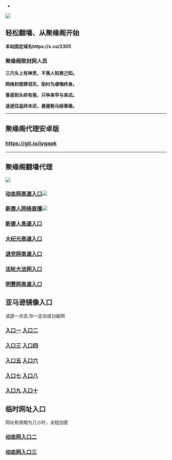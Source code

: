 * 
![](https://raw.githubusercontent.com/hao369/a/master/j.jpg)



## 轻松翻墙、从聚缘阁开始

**本站固定域名https://x.co/2355**

### 聚缘阁致封网人员

**三尺头上有神灵，不畏人知畏己知。**

**网络封锁罪滔天，助纣为虐悔终身。**

**善恶到头终有报，只争来早与来迟。**

**迷途往返终未迟，悬崖勒马结善缘。**

***



##  聚缘阁代理安卓版

### https://git.io/jygapk


***



## 聚缘阁翻墙代理 

![](https://raw.githubusercontent.com/hao369/a/master/wx2.jpg)

### [动态网高速入口](https://oygr6ao4og.execute-api.ap-northeast-2.amazonaws.com/rtete45/?id=2)![](https://raw.githubusercontent.com/hao369/a/master/jygdl.gif)


### [新唐人网络直播](https://pmgkki4ebd.execute-api.ap-northeast-2.amazonaws.com/tre35)![](https://raw.githubusercontent.com/hao369/a/master/jygtj.gif)

### [新唐人高速入口](https://oygr6ao4og.execute-api.ap-northeast-2.amazonaws.com/rtete45/?id=5)

### [大纪元高速入口](https://oygr6ao4og.execute-api.ap-northeast-2.amazonaws.com/rtete45/?id=7)

### [退党网高速入口](https://oygr6ao4og.execute-api.ap-northeast-2.amazonaws.com/rtete45/?id=8)

### [法轮大法网入口](https://oygr6ao4og.execute-api.ap-northeast-2.amazonaws.com/rtete45/?id=15)

### [明慧网高速入口](https://oygr6ao4og.execute-api.ap-northeast-2.amazonaws.com/rtete45/?id=3)

## 亚马逊镜像入口 

请逐一点击,你一定会成功破网

### **[入口一](http://x.co/2244)** **[入口二](http://x.co/3824)**


### **[入口三](https://s3.eu-central-1.amazonaws.com/jyg3/index.html)**  **[入口四](https://s3-ap-southeast-1.amazonaws.com/jyg4/index.html)**

### **[入口五](https://s3.ap-south-1.amazonaws.com/jyg5/index.html)**  **[入口六](https://s3-us-west-1.amazonaws.com/jyg6/index.html)**


###  **[入口七](https://s3-us-west-2.amazonaws.com/jyg7/index.html)**  **[入口八](https://s3-eu-west-1.amazonaws.com/jyg8/index.html)**


###  **[入口九](https://s3-ap-northeast-1.amazonaws.com/jyg9/index.html)**  **[入口十](https://s3.amazonaws.com/dtw/index.html)**



## 临时网址入口 

网址有效期为几小时，全程加密

### [动态网入口二](https://x.co/ddg)

### [动态网入口三](https://x.co/ddf)



